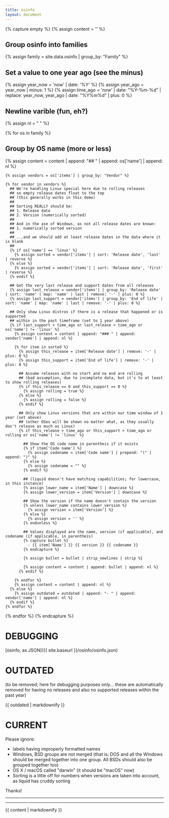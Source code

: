```yaml
---
title: osinfo
layout: document
---
```

{% capture empty %}
{% assign content = '' %}

## Group osinfo into families
{% assign family = site.data.osinfo | group_by: "Family" %}

## Set a value to one year ago (see the minus)
{% assign year_now = 'now' | date: '%Y' %}
{% assign year_ago = year_now | minus: 1 %}
{% assign time_ago = 'now' | date: "%Y-%m-%d" | replace: year_now, year_ago | date: "%Y%m%d" | plus: 0 %}

## Newline varible (fun, eh?)
{% assign nl = "
" %}

{% for os in family %}
  ## Group by OS name (more or less)
  {% assign content = content | append: "## " | append: os['name'] | append: nl %}

    {% assign vendors = os['items'] | group_by: "Vendor" %}

    {% for vendor in vendors %}
      ## We're handling Linux special here due to rolling releases
      ## so empty release dates float to the top
      ## (this generally works in this demo)
      ##
      ## Sorting REALLY should be:
      ## 1. Release date
      ## 2. Version (numerically sorted)
      ##
      ## And in the ase of Windows, as not all release dates are known:
      ## 1. numerically sorted version
      ##
      ## ...and we should add at least release dates in the data where it is blank
      ##
      {% if os['name'] == 'linux' %}
        {% assign sorted = vendor['items'] | sort: 'Release date', 'last' | reverse %}
      {% else %}
        {% assign sorted = vendor['items'] | sort: 'Release date', 'first' | reverse %}
      {% endif %}

      ## Get the very last release and support dates from all releases
      {% assign last_release = vendor['items'] | group_by: 'Release date' | sort: 'name' | map: 'name' | last | remove: '-' | plus: 0 %} 
      {% assign last_support = vendor['items'] | group_by: 'End of life' | sort: 'name' | map: 'name' | last | remove: '-' | plus: 0 %} 

      ## Only show Linux distros if there is a release that happened or is supported
      ## within in the past timeframe (set to 1 year above)
      {% if last_support > time_ago or last_release > time_ago or os['name'] != 'linux' %}
        {% assign content = content | append: "### " | append: vendor['name'] | append: nl %}

        {% for item in sorted %}
          {% assign this_release = item['Release date'] | remove: '-' | plus: 0 %}
          {% assign this_support = item['End of life'] | remove: '-' | plus: 0 %}

          ## Assume releases with no start and no end are rolling
          ## (bad assumption, due to incomplete data, but it's to at least to show rolling releases)
          {% if this_release == 0 and this_support == 0 %}
            {% assign rolling = true %}
          {% else %}
            {% assign rolling = false %}
          {% endif %}

          ## Only show Linux versions that are within our time window of 1 year (set above)
          ## (other OSes will be shown no matter what, as they usually don't release as much as Linux)
          {% if this_release > time_ago or this_support > time_ago or rolling or os['name'] != 'linux' %}

            ## Show the OS code name in parentheis if it exists
            {% if item['Code name'] %}
              {% assign codename = item['Code name'] | prepend: "(" | append: ")" %}
            {% else %}
              {% assign codename = "" %}
            {% endif %}

            ## (liquid doesn't have matching capabilities; for lowercase, in this instance)
            {% assign lower_name = item['Name'] | downcase %}
            {% assign lower_version = item['Version'] | downcase %}

            ## Show the version if the name doesn't contain the version
            {% unless lower_name contains lower_version %}
              {% assign version = item['Version'] %}
            {% else %}
              {% assign version = '' %}
            {% endunless %}

            ## Values displayed are the name, version (if applicable), and codename (if applicable, in parentheis)
            {% capture bullet %}
              - {{ item['Name'] }} {{ version }} {{ codename }}
            {% endcapture %}
            
            {% assign bullet = bullet | strip_newlines | strip %}
            
            {% assign content = content | append: bullet | append: nl %}
          {% endif %}

        {% endfor %}
        {% assign content = content | append: nl %}
      {% else %}
        {% assign outdated = outdated | append: "- " | append: vendor['name'] | append: nl %}
      {% endif %}
    {% endfor %}
  {% endfor %}
{% endcapture %}

# DEBUGGING

[osinfo, as JSON]({{ site.baseurl }}/osinfo/osinfo.json)

# OUTDATED
(to be removed; here for debugging purposes only... these are automatically removed for having no releases and also no supported releases within the past year)

{{ outdated | markdownify }}

# CURRENT

Please ignore:
- labels having improperly formatted names
- Windows, BSD groups are not merged (that is: DOS and all the Windows should be merged together into one group. All BSDs should also be grouped together too)
- OS X / macOS called "darwin" (it should be "macOS" now)
- Sorting is a little off for numbers when versions are taken into account, as liquid has cruddy sorting

Thanks!

---
---

{{ content | markdownify }}
